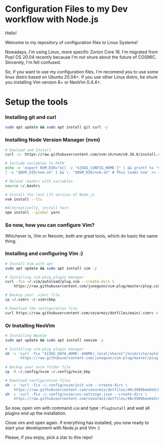 # Configuration Files to my Dev workflow with Node.js

Hello!

Welcome to my repository of configuration files to Linux Systems!

Nowadays, I'm using Linux, more specific Zorion Core 16. I'm migrated from Pop! OS 20.04 recently because I'm not shure about the future of COSMIC. Sincerely, I'm fell confused.

So, if you want to use my configuration files, I'm recomend you to use some linux distro based on Ubuntu 20.04+. If you use other Linux distro, be shure you installing Vim version 8+ or NeoVim 0.4.4+.

# Setup the tools

### Installing git and curl
```sh
sudo apt update && sudo apt install git curl -y 
```

### Installing Node Version Manager (nvm)
```sh
# Dowload and Install
curl -o- https://raw.githubusercontent.com/nvm-sh/nvm/v0.38.0/install.sh | bash

# Include variables to PATH
echo -e 'export NVM_DIR="$([ -z "${XDG_CONFIG_HOME-}" ] && printf %s "${HOME}/.nvm" || printf %s "${XDG_CONFIG_HOME}/nvm")"
[ -s "$NVM_DIR/nvm.sh" ] && \. "$NVM_DIR/nvm.sh" # This loads nvm' >> ~/.bashrc

# Reload .bashrc with variables
source ~/.bashrc

# Install the last LTS version of Node.js
nvm install --lts

#Alternativelly, install Yarn
npm install --global yarn
```

### So now, how you can configure Vim?
Whichever is, Vim or Neovim, both are great tools, which do basic the same thing. 


### Installing and configuring Vim :)
```sh
# Install Vim with apt
sudo apt update && sudo apt install vim -y

# Installing vim-plug plugin manager
curl -fLo ~/.vim/autoload/plug.vim --create-dirs \
    https://raw.githubusercontent.com/junegunn/vim-plug/master/plug.vim

# Backup your .vimrc file 
cp ~/.vimrc ~/.vimrcbkp

# Download the configuration file    
curl https://raw.githubusercontent.com/cezarmzz/dotfiles/main/.vimrc > ~/.vimrc
```


### Or Installing NeoVim
```sh
# Installing NeoVim
sudo apt update && sudo apt install neovim -y 

# Installing vim-plug plugin manager
sh -c 'curl -fLo "${XDG_DATA_HOME:-$HOME/.local/share}"/nvim/site/autoload/plug.vim --create-dirs \
       https://raw.githubusercontent.com/junegunn/vim-plug/master/plug.vim'
       
# Backup your nvim folder file 
cp -R ~/.config/nvim ~/.config/nvim_bkp

# Download configuration files    
sh -c 'curl -fLo ~/.config/nvim/init.vim --create-dirs \
	https://raw.githubusercontent.com/cezarmzz/dotfiles/40c3989bee6e5c9198895f6595e2f2b6b6b38f47/.config/nvim/init.vim'
sh -c 'curl -fLo ~/.config/nvim/coc-settings.json --create-dirs \
	https://raw.githubusercontent.com/cezarmzz/dotfiles/40c3989bee6e5c9198895f6595e2f2b6b6b38f47/.config/nvim/coc-settings.json'
```

So now, open vim with command ```vim``` and type ```:PlugInstall``` and wait all plugins end up the installation.

Close vim and open again. If everything has installed, you now ready to start your development with Node.js and Vim :)

Please, if you enjoy, pick a star to this repo!
